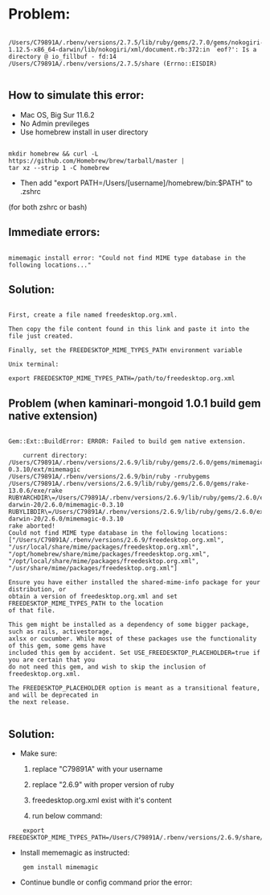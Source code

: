# Problem:

```

/Users/C79891A/.rbenv/versions/2.7.5/lib/ruby/gems/2.7.0/gems/nokogiri-1.12.5-x86_64-darwin/lib/nokogiri/xml/document.rb:372:in `eof?': Is a directory @ io_fillbuf - fd:14 /Users/C79891A/.rbenv/versions/2.7.5/share (Errno::EISDIR)


```

## How to simulate this error:

- Mac OS, Big Sur 11.6.2
- No Admin previleges
- Use homebrew install in user directory

```

mkdir homebrew && curl -L https://github.com/Homebrew/brew/tarball/master |
tar xz --strip 1 -C homebrew

```

- Then add "export PATH=/Users/[username]/homebrew/bin:$PATH" to .zshrc

(for both zshrc or bash)


## Immediate errors:

```

mimemagic install error: "Could not find MIME type database in the following locations..."

```

## Solution:

```

First, create a file named freedesktop.org.xml.

Then copy the file content found in this link and paste it into the file just created.

Finally, set the FREEDESKTOP_MIME_TYPES_PATH environment variable

Unix terminal:

export FREEDESKTOP_MIME_TYPES_PATH=/path/to/freedesktop.org.xml

```

## Problem (when kaminari-mongoid 1.0.1 build gem native extension)

```

Gem::Ext::BuildError: ERROR: Failed to build gem native extension.

    current directory: /Users/C79891A/.rbenv/versions/2.6.9/lib/ruby/gems/2.6.0/gems/mimemagic-0.3.10/ext/mimemagic
/Users/C79891A/.rbenv/versions/2.6.9/bin/ruby -rrubygems /Users/C79891A/.rbenv/versions/2.6.9/lib/ruby/gems/2.6.0/gems/rake-13.0.6/exe/rake
RUBYARCHDIR\=/Users/C79891A/.rbenv/versions/2.6.9/lib/ruby/gems/2.6.0/extensions/x86_64-darwin-20/2.6.0/mimemagic-0.3.10
RUBYLIBDIR\=/Users/C79891A/.rbenv/versions/2.6.9/lib/ruby/gems/2.6.0/extensions/x86_64-darwin-20/2.6.0/mimemagic-0.3.10
rake aborted!
Could not find MIME type database in the following locations: ["/Users/C79891A/.rbenv/versions/2.6.9/freedesktop.org.xml",
"/usr/local/share/mime/packages/freedesktop.org.xml", "/opt/homebrew/share/mime/packages/freedesktop.org.xml",
"/opt/local/share/mime/packages/freedesktop.org.xml", "/usr/share/mime/packages/freedesktop.org.xml"]

Ensure you have either installed the shared-mime-info package for your distribution, or
obtain a version of freedesktop.org.xml and set FREEDESKTOP_MIME_TYPES_PATH to the location
of that file.

This gem might be installed as a dependency of some bigger package, such as rails, activestorage,
axlsx or cucumber. While most of these packages use the functionality of this gem, some gems have
included this gem by accident. Set USE_FREEDESKTOP_PLACEHOLDER=true if you are certain that you
do not need this gem, and wish to skip the inclusion of freedesktop.org.xml.

The FREEDESKTOP_PLACEHOLDER option is meant as a transitional feature, and will be deprecated in
the next release.


```

## Solution:

- Make sure:

    1. replace "C79891A" with your username

    2. replace "2.6.9" with proper version of ruby

    3. freedesktop.org.xml exist with it's content

    4. run below command:


```
    export FREEDESKTOP_MIME_TYPES_PATH=/Users/C79891A/.rbenv/versions/2.6.9/share/freedesktop.org.xml

```

- Install mememagic as instructed:

```
    gem install mimemagic

```

- Continue bundle or config command prior the error:

